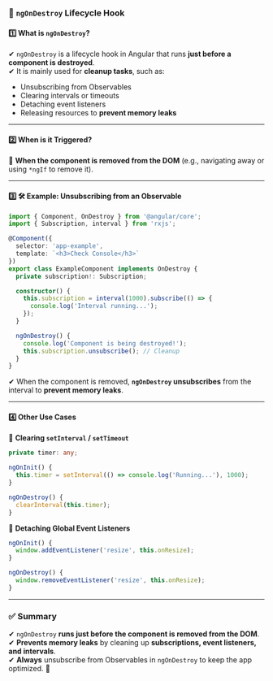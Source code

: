 ### **📌 `ngOnDestroy` Lifecycle Hook**  

#### **1️⃣ What is `ngOnDestroy`?**  
✔ `ngOnDestroy` is a lifecycle hook in Angular that runs **just before a component is destroyed**.  
✔ It is mainly used for **cleanup tasks**, such as:  
   - Unsubscribing from Observables  
   - Clearing intervals or timeouts  
   - Detaching event listeners  
   - Releasing resources to **prevent memory leaks**  

---

#### **2️⃣ When is it Triggered?**  
🔹 **When the component is removed from the DOM** (e.g., navigating away or using `*ngIf` to remove it).  

---

#### **3️⃣ 🛠 Example: Unsubscribing from an Observable**  
```ts
import { Component, OnDestroy } from '@angular/core';
import { Subscription, interval } from 'rxjs';

@Component({
  selector: 'app-example',
  template: `<h3>Check Console</h3>`
})
export class ExampleComponent implements OnDestroy {
  private subscription!: Subscription;

  constructor() {
    this.subscription = interval(1000).subscribe(() => {
      console.log('Interval running...');
    });
  }

  ngOnDestroy() {
    console.log('Component is being destroyed!');
    this.subscription.unsubscribe(); // Cleanup
  }
}
```
✔ When the component is removed, **`ngOnDestroy` unsubscribes** from the interval to **prevent memory leaks**.  

---

#### **4️⃣ Other Use Cases**
🔹 **Clearing `setInterval` / `setTimeout`**  
```ts
private timer: any;

ngOnInit() {
  this.timer = setInterval(() => console.log('Running...'), 1000);
}

ngOnDestroy() {
  clearInterval(this.timer);
}
```
🔹 **Detaching Global Event Listeners**  
```ts
ngOnInit() {
  window.addEventListener('resize', this.onResize);
}

ngOnDestroy() {
  window.removeEventListener('resize', this.onResize);
}
```

---

### **✅ Summary**
✔ `ngOnDestroy` **runs just before the component is removed from the DOM**.  
✔ **Prevents memory leaks** by cleaning up **subscriptions, event listeners, and intervals**.  
✔ **Always** unsubscribe from Observables in `ngOnDestroy` to keep the app optimized. 🚀
